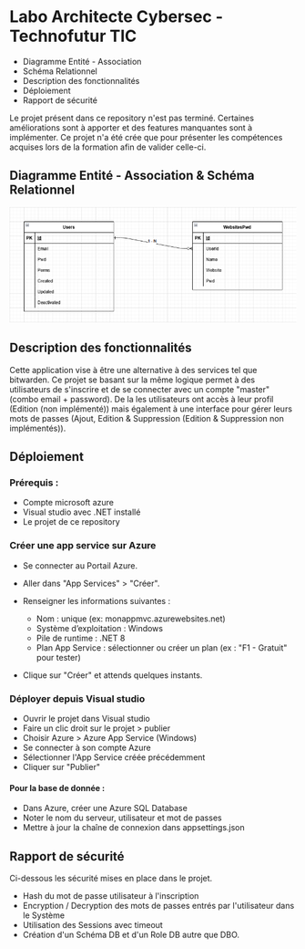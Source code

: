 # Labo Architecte Cybersec - Technofutur TIC


- Diagramme Entité - Association
- Schéma Relationnel
- Description des fonctionnalités
- Déploiement
- Rapport de sécurité

Le projet présent dans ce repository n'est pas terminé. Certaines améliorations sont à apporter et des features manquantes sont à implémenter. Ce projet n'a été crée que pour présenter les compétences acquises lors de la formation afin de valider celle-ci.


## Diagramme Entité - Association & Schéma Relationnel
[<img src="EA - Labo.png">]()

## Description des fonctionnalités
Cette application vise à être une alternative à des services tel que bitwarden. Ce projet se basant sur la même logique permet à des utilisateurs de s'inscrire et de se connecter avec un compte "master" (combo email + password).
De la les utilisateurs ont accès à leur profil (Edition (non implémenté)) mais également à une interface pour gérer leurs mots de passes (Ajout, Edition & Suppression (Edition & Suppression non implémentés)).

## Déploiement
### Prérequis :
- Compte microsoft azure
- Visual studio avec .NET installé
- Le projet de ce repository

### Créer une app service sur Azure
- Se connecter au Portail Azure.
- Aller dans "App Services" > "Créer".
- Renseigner les informations suivantes :
    - Nom : unique (ex: monappmvc.azurewebsites.net)
    - Système d’exploitation : Windows
    - Pile de runtime : .NET 8
    - Plan App Service : sélectionner ou créer un plan (ex : "F1 - Gratuit" pour tester)

- Clique sur "Créer" et attends quelques instants.

### Déployer depuis Visual studio
- Ouvrir le projet dans Visual studio
- Faire un clic droit sur le projet > publier
- Choisir Azure > Azure App Service (Windows)
- Se connecter à son compte Azure
- Sélectionner l'App Service créée précédemment
- Cliquer sur "Publier"

#### Pour la base de donnée :
- Dans Azure, créer une Azure SQL Database
- Noter le nom du serveur, utilisateur et mot de passes
- Mettre à jour la chaîne de connexion dans appsettings.json

## Rapport de sécurité
Ci-dessous les sécurité mises en place dans le projet.

- Hash du mot de passe utilisateur à l'inscription
- Encryption / Decryption des mots de passes entrés par l'utilisateur dans le Système
- Utilisation des Sessions avec timeout
- Création d'un Schéma DB et d'un Role DB autre que DBO.